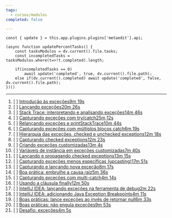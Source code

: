 ```yaml
---
tags:
  - cursos/modulos
completed: false

---
```


```dataviewjs
const { update } = this.app.plugins.plugins['metaedit'].api;

(async function updatePercentTasks() {
	const tasksModulos = dv.current().file.tasks;
	const incompletedTasks = tasksModulos.where(t=>!t.completed).length;
	
	if(incompletedTasks == 0)
		await update('completed', true, dv.current().file.path);
	else if(dv.current().completed) await update('completed', false, dv.current().file.path);
})()
```
---
1. [ ] [Introdução às exceções9m 19s](https://app.algaworks.com/aulas/4643/introducao-as-excecoes)
2. [ ] [Lançando exceções20m 26s](https://app.algaworks.com/aulas/4644/lancando-excecoes)
3. [ ] [Stack Trace: interpretando e analisando exceções14m 46s](https://app.algaworks.com/aulas/4645/stack-trace-interpretando-e-analisando-excecoes)
4. [ ] [Capturando exceções com try/catch25m 12s](https://app.algaworks.com/aulas/4646/capturando-excecoes-com-trycatch)
5. [ ] [Relançando exceções e printStackTrace10m 44s](https://app.algaworks.com/aulas/4647/relancando-excecoes-e-printstacktrace)
6. [ ] [Capturando exceções com múltiplos blocos catch6m 19s](https://app.algaworks.com/aulas/4648/capturando-excecoes-com-multiplos-blocos-catch)
7. [ ] [Hierarquia das exceções, checked e unchecked exceptions12m 18s](https://app.algaworks.com/aulas/4649/hierarquia-das-excecoes-checked-e-unchecked-exceptions)
8. [ ] [Capturando checked exceptions12m 23s](https://app.algaworks.com/aulas/4650/capturando-checked-exceptions)
9. [ ] [Criando exceções customizadas13m 4s](https://app.algaworks.com/aulas/4651/criando-excecoes-customizadas)
10. [ ] [Variáveis de instância em exceções customizadas7m 40s](https://app.algaworks.com/aulas/4652/variaveis-de-instancia-em-excecoes-customizadas)
11. [ ] [Lançando e propagando checked exceptions13m 15s](https://app.algaworks.com/aulas/4653/lancando-e-propagando-checked-exceptions)
12. [ ] [Capturando exceções menos específicas (upcasting)17m 51s](https://app.algaworks.com/aulas/4654/capturando-excecoes-menos-especificas-upcasting)
13. [ ] [Capturando e lançando nova exceção8m 17s](https://app.algaworks.com/aulas/4655/capturando-e-lancando-nova-excecao)
14. [ ] [Boa prática: embrulhe a causa raiz5m 36s](https://app.algaworks.com/aulas/4656/boa-pratica-embrulhe-a-causa-raiz)
15. [ ] [Capturando exceções com multi-catch4m 14s](https://app.algaworks.com/aulas/4657/capturando-excecoes-com-multi-catch)
16. [ ] [Usando a cláusula finally12m 50s](https://app.algaworks.com/aulas/4658/usando-a-clausula-finally)
17. [ ] [IntelliJ IDEA: lançando exceções na ferramenta de debug2m 22s](https://app.algaworks.com/aulas/4659/intellij-idea-lancando-excecoes-na-ferramenta-de-debug)
18. [ ] [IntelliJ IDEA: adicionando Java Exception Breakpoints4m 11s](https://app.algaworks.com/aulas/4660/intellij-idea-adicionando-java-exception-breakpoints)
19. [ ] [Boas práticas: lance exceções ao invés de retornar null6m 33s](https://app.algaworks.com/aulas/4661/boas-praticas-lance-excecoes-ao-inves-de-retornar-null)
20. [ ] [Boas práticas: não engula exceções9m 53s](https://app.algaworks.com/aulas/4662/boas-praticas-nao-engula-excecoes)
21. [ ] [Desafio: exceções4m 5s](https://app.algaworks.com/aulas/4663/desafio-excecoes)